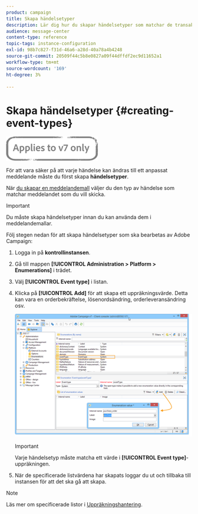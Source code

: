 ```yaml
---
product: campaign
title: Skapa händelsetyper
description: Lär dig hur du skapar händelsetyper som matchar de transaktionsmeddelanden som du vill skicka i Adobe Campaign Classic.
audience: message-center
content-type: reference
topic-tags: instance-configuration
exl-id: 98b7c827-f31d-46a6-a28d-40a78a4b4248
source-git-commit: 20509f44c5b8e0827a09f44dffdf2ec9d11652a1
workflow-type: tm+mt
source-wordcount: '169'
ht-degree: 3%

---
```


# Skapa händelsetyper {#creating-event-types}

![](../../assets/v7-only.svg)

För att vara säker på att varje händelse kan ändras till ett anpassat meddelande måste du först skapa **händelsetyper**.

När [du skapar en meddelandemall](../../message-center/using/creating-the-message-template.md) väljer du den typ av händelse som matchar meddelandet som du vill skicka.

>[!IMPORTANT]
>
>Du måste skapa händelsetyper innan du kan använda dem i meddelandemallar.

Följ stegen nedan för att skapa händelsetyper som ska bearbetas av Adobe Campaign:

1. Logga in på **kontrollinstansen**.

1. Gå till mappen **[!UICONTROL Administration > Platform > Enumerations]** i trädet.

1. Välj **[!UICONTROL Event type]** i listan.

1. Klicka på **[!UICONTROL Add]** för att skapa ett uppräkningsvärde. Detta kan vara en orderbekräftelse, lösenordsändring, orderleveransändring osv.

   ![](assets/messagecenter_eventtype_enum_001.png)

   >[!IMPORTANT]
   >
   >Varje händelsetyp måste matcha ett värde i **[!UICONTROL Event type]**-uppräkningen.

1. När de specificerade listvärdena har skapats loggar du ut och tillbaka till instansen för att det ska gå att skapa.

>[!NOTE]
>
>Läs mer om specificerade listor i [Uppräkningshantering](../../platform/using/managing-enumerations.md).


